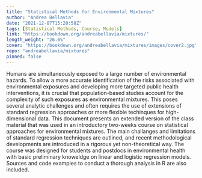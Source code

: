 ```yaml
---
title: "Statistical Methods for Environmental Mixtures"
author: "Andrea Bellavia"
date: "2021-12-07T15:20:58Z"
tags: [Statistical Methods, Course, Models]
link: "https://bookdown.org/andreabellavia/mixtures/"
length_weight: "26.6%"
cover: "https://bookdown.org/andreabellavia/mixtures/images/cover2.jpg"
repo: "andreabellavia/mixtures"
pinned: false
---
```


Humans are simultaneously exposed to a large number of environmental hazards. To allow a more accurate identification of the risks associated with environmental exposures and developing more targeted public health interventions, it is crucial that population-based studies account for the complexity of such exposures as environmental mixtures. This poses several analytic challenges and often requires the use of extensions of standard regression approaches or more flexible techinques for high-dimensional data. This document presents an extended version of the class material that was used in an introductory two-weeks course on statistical approaches for environmental mixtures. The main challanges and limitations of standard regression techniques are outlined, and recent methodological developments are introduced in a rigorous yet non-theoretical way. The course was designed for students and postdocs in environmental health with basic preliminary knoweldge on linear and logistic regression models. Sources and code examples to conduct a thorough analysis in R are also included.

